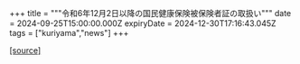 +++
title = """令和6年12月2日以降の国民健康保険被保険者証の取扱い"""
date = 2024-09-25T15:00:00.000Z
expiryDate = 2024-12-30T17:16:43.045Z
tags = ["kuriyama","news"]
+++


[[source]](https://www.town.kuriyama.hokkaido.jp/soshiki/37/29390.html)
